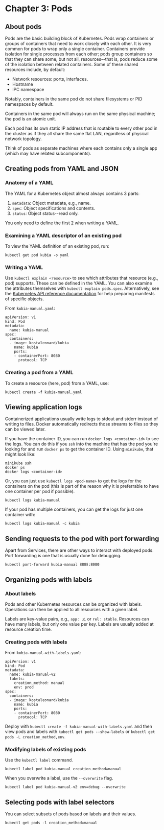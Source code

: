 # Chapter 3: Pods

## About pods

Pods are the basic building block of Kubernetes. Pods wrap containers or groups of containers that need to work closely with each other. It is very common for pods to wrap only a single container. Containers provide isolation for single processes from each other; pods group containers so that they can share some, but not all, resources--that is, pods reduce some of the isolation between related containers. Some of these shared resources include, by default:

* Network resources: ports, interfaces.
* Hostname
* IPC namespace

Notably, containers in the same pod do not share filesystems or PID namespaces by default.

Containers in the same pod will always run on the same physical machine; the pod is an atomic unit.

Each pod has its own static IP address that is routable to every other pod in the cluster as if they all share the same flat LAN, regardless of physical network topology.

Think of pods as separate machines where each contains only a single app (which may have related subcomponents).

## Creating pods from YAML and JSON

### Anatomy of a YAML

The YAML for a Kubernetes object almost always contains 3 parts:

1. `metadata`: Object metadata, e.g., name.
1. `spec`: Object specifications and contents.
1. `status`: Object status--read only.

You only need to define the first 2 when writing a YAML.

### Examining a YAML descriptor of an existing pod

To view the YAML definition of an existing pod, run:

```
kubectl get pod kubia -o yaml
```

### Writing a YAML

Use `kubectl explain <resource>` to see which attributes that resource (e.g., pod) supports. These can be defined in the YAML. You can also examine the attributes themselves with `kubectl explain pods.spec`. Alternatively, see the [Kubernetes API reference documentation](https://kubernetes.io/docs/concepts/overview/kubernetes-api/) for help preparing manifests of specific objects.

From `kubia-manual.yaml`:

```
apiVersion: v1
kind: Pod
metadata:
  name: kubia-manual
spec:
  containers:
  - image: kostaleonard/kubia
    name: kubia
    ports:
    - containerPort: 8080
      protocol: TCP
```

### Creating a pod from a YAML

To create a resource (here, pod) from a YAML, use:

```
kubectl create -f kubia-manual.yaml
```

## Viewing application logs

Containerized applications usually write logs to stdout and stderr instead of writing to files. Docker automatically redirects those streams to files so they can be viewed later.

If you have the container ID, you can run `docker logs <container-id>` to see the logs. You can do this if you `ssh` into the machine that has the pod you're looking for and run `docker ps` to get the container ID. Using `minikube`, that might look like:

```
minikube ssh
docker ps
docker logs <container-id>
```

Or, you can just use `kubectl logs <pod-name>` to get the logs for the containers on the pod (this is part of the reason why it is preferrable to have one container per pod if possible).

```
kubectl logs kubia-manual
```

If your pod has multiple containers, you can get the logs for just one container with:

```
kubectl logs kubia-manual -c kubia
```

## Sending requests to the pod with port  forwarding

Apart from Services, there are other ways to interact with deployed pods. Port forwarding is one that is usually done for debugging.

```
kubectl port-forward kubia-manual 8888:8080
```

## Organizing pods with labels

### About labels

Pods and other Kubernetes resources can be organized with labels. Operations can then be applied to all resources with a given label.

Labels are key-value pairs, e.g., `app: ui` or `rel: stable`. Resources can have many labels, but only one value per key. Labels are usually added at resource creation time.

### Creating pods with labels

From `kubia-manual-with-labels.yaml`:

```
apiVersion: v1
kind: Pod
metadata:
  name: kubia-manual-v2
  labels:
    creation_method: manual
    env: prod
spec:
  containers:
  - image: kostaleonard/kubia
    name: kubia
    ports:
    - containerPort: 8080
      protocol: TCP
```

Deploy with `kubectl create -f kubia-manual-with-labels.yaml` and then view pods and labels with `kubectl get pods --show-labels` or `kubectl get pods -L creation_method,env`.

### Modifying labels of existing pods

Use the `kubectl label` command.

```
kubectl label pod kubia-manual creation_method=manual
```

When you overwrite a label, use the `--overwrite` flag.

```
kubectl label pod kubia-manual-v2 env=debug --overwrite
```

## Selecting pods with label selectors

You can select subsets of pods based on labels and their values.

```
kubectl get pods -l creation_method=manual
```
